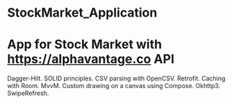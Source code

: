 # StockMarket_Application

# App for Stock Market with https://alphavantage.co API

Dagger-Hilt.
SOLID principles.
CSV parsing with OpenCSV.
Retrofit.
Caching with Room.
MvvM.
Custom drawing on a canvas using Compose.
Okhttp3.
SwipeRefresh.
